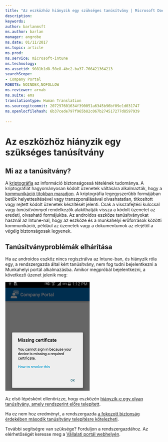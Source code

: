 ```yaml
---
title: "Az eszközhöz hiányzik egy szükséges tanúsítvány | Microsoft Docs"
description: 
keywords: 
author: barlanmsft
ms.author: barlan
manager: angrobe
ms.date: 01/11/2017
ms.topic: article
ms.prod: 
ms.service: microsoft-intune
ms.technology: 
ms.assetid: 9081b1d8-50e8-4bc2-ba37-766421364213
searchScope:
- Company Portal
ROBOTS: NOINDEX,NOFOLLOW
ms.reviewer: arnab
ms.suite: ems
translationtype: Human Translation
ms.sourcegitcommit: 207297601634f390051a6345b96bf09e1d031747
ms.openlocfilehash: 6b37cede797f965b82c067b274517277d8597939

---
```



# <a name="your-device-is-missing-a-required-certificate"></a>Az eszközhöz hiányzik egy szükséges tanúsítvány

## <a name="whats-a-certificate"></a>Mi az a tanúsítvány?

A [kriptográfia](https://technet.microsoft.com/en-us/library/cc962030.aspx) az információ biztonságossá tételének tudománya. A kriptográfiát hagyományosan kódolt üzenetek váltására alkalmazták, hogy a [kommunikáció titokban maradjon](https://technet.microsoft.com/en-us/library/cc962019.aspx). A kriptográfia legegyszerűbb formájában betűk helyettesítésével vagy transzponálásával olvashatatlan, titkosított vagy rejtett kódolt üzenetek készítését jelenti. Csak a visszafejtési kulccsal vagy _tanúsítvánnyal_ rendelkezők alakíthatják vissza a kódolt üzenetet az eredeti, olvasható formájukba. Az androidos eszköze tanúsítványokat használ az Intune-nal, hogy az eszköze és a munkahelyi erőforrások közötti kommunikáció, például az üzenetek vagy a dokumentumok az elejétől a végéig biztonságosak legyenek.

## <a name="fixing-certificate-issues"></a>Tanúsítványproblémák elhárítása

Ha az androidos eszköz nincs regisztrálva az Intune-ban, és hiányzik róla egy, a rendszergazda által kért tanúsítvány, nem fog tudni bejelentkezni a Munkahelyi portál alkalmazásba. Amikor megpróbál bejelentkezni, a következő üzenet jelenik meg:

![képernyőfelvétel-hibaüzenet-hiányzó-tanúsítványról](./media/andr-cert_install-1-cert_missing.png)

Az első lépésként ellenőrizze, hogy eszközén [hiányzik-e egy olyan tanúsítvány, amely rendszerint előre telepített](your-device-is-missing-a-preinstalled-certificate-android.md).

Ha ez nem hoz eredményt, a rendszergazda [a fokozott biztonság érdekében második tanúsítvány telepítésre kötelezheti](your-device-is-missing-an-IT-required-certificate-android.md).

További segítségre van szüksége? Forduljon a rendszergazdához. Az elérhetőségét keresse meg a [Vállalati portál webhelyén](http://portal.manage.microsoft.com).



<!--HONumber=Jan17_HO2-->


